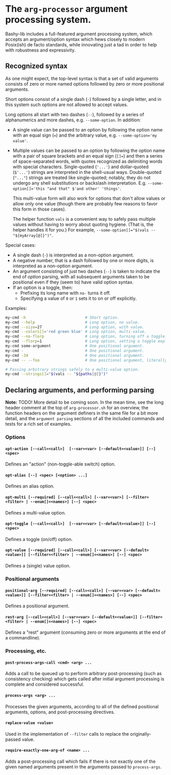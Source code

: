 The `arg-processor` argument processing system.
===============================================

Bashy-lib includes a full-featured argument processing system, which accepts an
argument/option syntax which hews closely to modern Posix(ish) de facto
standards, while innovating just a tad in order to help with robustness and
expressivity.

## Recognized syntax

As one might expect, the top-level syntax is that a set of valid arguments
consists of zero or more named options followed by zero or more positional
arguments.

Short options consist of a single dash (`-`) followed by a single letter, and in
this system such options are not allowed to accept values.

Long options all start with two dashes (`--`), followed by a series of
alphanumerics and more dashes, e.g. `--some-option`. In addition:

* A single value can be passed to an option by following the option name
  with an equal sign (`=`) and the arbitrary value, e.g. `--some-option='my
  value'`.

* Multiple values can be passed to an option by following the option name with
  a pair of square brackets and an equal sign (`[]=`) and then a series of
  space-separated words, with quotes recognized as delimiting words with
  special characters. Single-quoted (`'...'`) and dollar-quoted (`$'...'`)
  strings are interpreted in the shell-usual ways. Double-quoted (`"..."`)
  strings are treated like single-quoted; notably, they do not undergo any shell
  substitutions or backslash interpretation. E.g. `--some-option[]='this
  "and that" $'and other' 'things'`.

  This multi-value form will also work for options that don't allow values or
  allow only one value (though there are probably few reasons to favor this form
  in those cases).

  The helper function `vals` is a convenient way to safely pass multiple values
  without having to worry about quoting hygiene. (That is, the helper handles it
  for you.) For example, `--some-option[]="$(vals -- "${myArray[@]}")"`.

Special cases:
* A single dash (`-`) is interpreted as a non-option argument.
* A negative number, that is a dash followed by one or more digits, is
  interpreted as a non-option argument.
* An argument consisting of just two dashes (`--`) is taken to indicate the
  end of _option_ parsing, with all subsequent arguments taken to be positional
  even if they (seem to) have valid option syntax.
* If an option is a toggle, then:
  * Prefixing its long name with `no-` turns it off.
  * Specifying a value of `0` or `1` sets it to on or off explicitly.

Examples:

```bash
my-cmd -h                          # Short option.
my-cmd --help                      # Long option, no value.
my-cmd --size=27                   # Long option, with value.
my-cmd --colors[]='red green blue' # Long option, multi-value.
my-cmd --no-florp                  # Long option, turning off a toggle.
my-cmd --florp=1                   # Long option, setting a toggle explicitly.
my-cmd some-argument               # One positional argument.
my-cmd -                           # One positional argument.
my-cmd -34                         # One positional argument.
my-cmd -- --foo                    # One positional argument, literally `--foo`.

# Passing arbitrary strings safely to a multi-value option.
my-cmd --strings[]="$(vals -- "${paths[@]}")"
```

## Declaring arguments, and performing parsing

**Note:** TODO! More detail to be coming soon. In the mean time, see the long
header comment at the top of `arg-processor.sh` for an overview, the function
headers on the argument definers in the same file for a bit more detail, and the
`argument parsing` sections of all the included commands and tests for a rich
set of examples.

### Options

#### `opt-action [--call=<call>]  [--var=<var> [--default=<value>]] [--] <spec>`

Defines an "action" (non-toggle-able switch) option.

#### `opt-alias [--] <spec> [<option> ...]`

Defines an alias option.

#### `opt-multi [--required] [--call=<call>] [--var=<var>] [--filter=<filter> | --enum[]=<names>] [--] <spec>`

Defines a multi-value option.

#### `opt-toggle [--call=<call>]  [--var=<var> [--default=<value>]] [--] <spec>`

Defines a toggle (on/off) option.

#### `opt-value [--required] [--call=<call>] [--var=<var> [--default=<value>]] [--filter=<filter> | --enum[]=<names>] [--] <spec>`

Defines a (single) value option.

### Positional arguments

#### `positional-arg [--required] [--call=<call>] [--var=<var> [--default=<value>]] [--filter=<filter> | --enum[]=<names>] [--] <spec>`

Defines a positional argument.

#### `rest-arg [--call=<call>] [--var=<var> [--default=<value>]] [--filter=<filter> | --enum[]=<names>] [--] <spec>`

Defines a "rest" argument (consuming zero or more arguments at the end of a
commandline).

### Processing, etc.

#### `post-process-args-call <cmd> <arg> ...`

Adds a call to be queued up to perform arbitrary post-processing (such as
consistency checking) which gets called after initial argument processing is
complete and considered successful.

#### `process-args <arg> ...`

Processes the given arguments, according to all of the defined positional
arguments, options, and post-processing directives.

#### `replace-value <value>`

Used in the implementation of `--filter` calls to replace the originally-passed
value.

#### `require-exactly-one-arg-of <name> ...`

Adds a post-processing call which fails if there is not exactly one of the
given named arguments present in the arguments passed to `process-args`.
